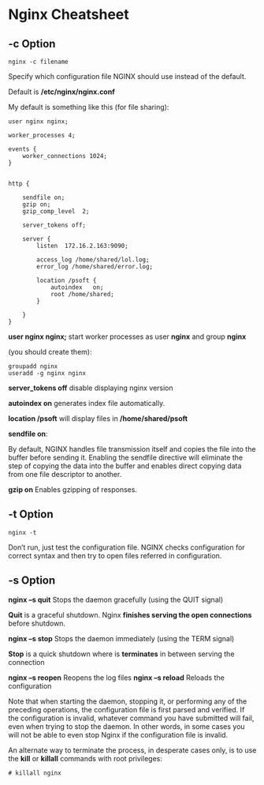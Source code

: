 # Nginx Cheatsheet

## -c Option

```
nginx -c filename
```

Specify which configuration file NGINX should use instead of the 
default.

Default is **/etc/nginx/nginx.conf**

My default is something like this (for file sharing):

```
user nginx nginx;

worker_processes 4;

events {
	worker_connections 1024;
}


http {

	sendfile on;
	gzip on;
	gzip_comp_level  2;

	server_tokens off;

    server {
		listen	172.16.2.163:9090;

		access_log /home/shared/lol.log;
		error_log /home/shared/error.log;

		location /psoft {
			autoindex	on;
    		root /home/shared;
		}

    }
}
```

**user nginx nginx;** start worker processes as user **nginx**
and group **nginx**

(you should create them):

```
groupadd nginx
useradd -g nginx nginx
```

**server_tokens off** disable displaying nginx version

**autoindex on** generates index file automatically.

**location /psoft** will display files in **/home/shared/psoft**

**sendfile on**:

By default, NGINX handles file transmission itself and copies the file 
into the buffer before sending it. Enabling the sendfile directive will
eliminate the step of copying the data into the buffer and enables 
direct copying data from one file descriptor to another.

**gzip on** Enables gzipping of responses.

## -t Option

```
nginx -t
```

Don’t run, just test the configuration file. NGINX checks 
configuration for correct syntax and then try to open files referred 
in configuration.


## -s Option


**nginx –s quit** Stops the daemon gracefully (using the QUIT signal)

**Quit** is a graceful shutdown. Nginx **finishes serving the open 
connections** before shutdown.

**nginx –s stop** Stops the daemon immediately (using the TERM signal)

**Stop** is a quick shutdown where is **terminates** in between 
serving the connection


**nginx –s reopen** Reopens the log files
**nginx –s reload** Reloads the configuration

Note that when starting the daemon, stopping it, or performing any of 
the preceding operations, the configuration file is first parsed and 
verified. If the configuration is invalid, whatever command you have 
submitted will fail, even when trying to stop the daemon. In other 
words, in some cases you will not be able to even stop Nginx if
the configuration file is invalid.

An alternate way to terminate the process, in desperate cases only, 
is to use the **kill** or **killall** commands with root privileges:

```
# killall nginx
```


